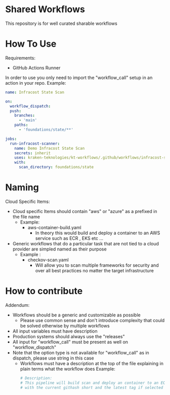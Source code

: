 # Shared Workflows
This repository is for well curated sharable workflows 

# How To Use
Requirements:
* GitHub Actions Runner

In order to use you only need to import the "workflow_call" setup in an action in your repo.
Example:
```yaml
name: Infracost State Scan

on:
  workflow_dispatch:
  push:
    branches:
      - 'main'
    paths:
      - 'foundations/state/**'

jobs:
  run-infracost-scanner:
    name: Demo Infracost State Scan
    secrets: inherit
    uses: kraken-teknologies/kt-workflows/.github/workflows/infracost-scanner.yaml@main
    with:
      scan_directory: foundations/state
```
# Naming
Cloud Specific Items:
* Cloud specific Items should contain "aws" or "azure" as a prefixed in the file name
    * Example:
        * aws-container-build.yaml
            * In theory this would build and deploy a container to an AWS service such as ECR , EKS etc ...
* Generic workflows that do a particular task that are not tied to a cloud provider are simpled named as their purpose
    * Example :
        * checkov-scan.yaml
            * Will allow you to scan multiple frameworks for security and over all best practices no matter the target infrastructure

# How to contribute

Addendum:
* Workflows should be a generic and customizable as possible
    * Please use common sense and don't introduce complexity that could be solved otherwise by multiple workflows
* All input variables must have description
* Production systems should always use the "releases"
* All input for "workflow_call" must be present as well on "workflow_dispatch"
* Note that the option type is not available for "workflow_call" as in dispatch, please use string in this case
    * Workflows must have a description at the top of the file explaining in plain terms what the workflow does
      Example:
      ```yaml
      # Description:
      # This pipeline will build scan and deploy an container to an ECR repository
      # with the current githash short and the latest tag if selected
      ```